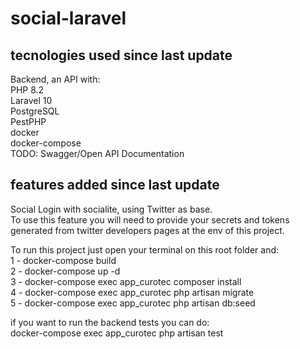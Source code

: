 # social-laravel

## tecnologies used since last update

Backend, an API with:<br>
PHP 8.2<br>
Laravel 10<br>
PostgreSQL<br>
PestPHP<br>
docker<br>
docker-compose<br>
TODO: Swagger/Open API Documentation<br>

## features added since last update

Social Login with socialite, using Twitter as base. <br>
To use this feature you will need to provide your secrets and tokens generated from twitter developers pages at the env of this project.<br>

To run this project just open your terminal on this root folder and: <br>
1 - docker-compose build <br>
2 - docker-compose up -d  <br>
3 - docker-compose exec app_curotec composer install <br>
4 - docker-compose exec app_curotec php artisan migrate <br>
5 - docker-compose exec app_curotec php artisan db:seed <br>

if you want to run the backend tests you can do: <br>
docker-compose exec app_curotec php artisan test <br>